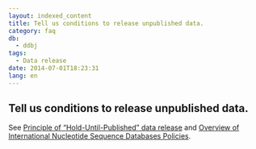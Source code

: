 ```yaml
---
layout: indexed_content
title: Tell us conditions to release unpublished data.
category: faq
db:
  - ddbj
tags: 
  - Data release
date: 2014-07-01T18:23:31
lang: en
---
```


## Tell us conditions to release unpublished data.

<p>See <a href=\"/data-release-policy-e.html\">Principle of “Hold-Until-Published” data release</a> and <a href=\"/insdc-e.html#policy\">Overview of International Nucleotide Sequence Databases Policies</a>. </p>